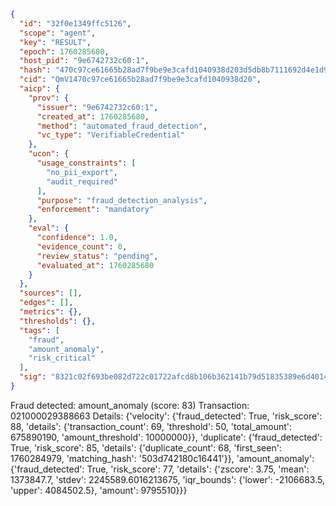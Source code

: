 ```json
{
  "id": "32f0e1349ffc5126",
  "scope": "agent",
  "key": "RESULT",
  "epoch": 1760285680,
  "host_pid": "9e6742732c60:1",
  "hash": "470c97ce61665b28ad7f9be9e3cafd1040938d203d5db8b7111692d4e1d97d5a",
  "cid": "QmV1470c97ce61665b28ad7f9be9e3cafd1040938d20",
  "aicp": {
    "prov": {
      "issuer": "9e6742732c60:1",
      "created_at": 1760285680,
      "method": "automated_fraud_detection",
      "vc_type": "VerifiableCredential"
    },
    "ucon": {
      "usage_constraints": [
        "no_pii_export",
        "audit_required"
      ],
      "purpose": "fraud_detection_analysis",
      "enforcement": "mandatory"
    },
    "eval": {
      "confidence": 1.0,
      "evidence_count": 0,
      "review_status": "pending",
      "evaluated_at": 1760285680
    }
  },
  "sources": [],
  "edges": [],
  "metrics": {},
  "thresholds": {},
  "tags": [
    "fraud",
    "amount_anomaly",
    "risk_critical"
  ],
  "sig": "8321c02f693be082d722c01722afcd8b106b362141b79d51835389e6d4014385"
}
```

Fraud detected: amount_anomaly (score: 83)
Transaction: 021000029388663
Details: {'velocity': {'fraud_detected': True, 'risk_score': 88, 'details': {'transaction_count': 69, 'threshold': 50, 'total_amount': 675890190, 'amount_threshold': 10000000}}, 'duplicate': {'fraud_detected': True, 'risk_score': 85, 'details': {'duplicate_count': 68, 'first_seen': 1760284979, 'matching_hash': '503d742180c16441'}}, 'amount_anomaly': {'fraud_detected': True, 'risk_score': 77, 'details': {'zscore': 3.75, 'mean': 1373847.7, 'stdev': 2245589.6016213675, 'iqr_bounds': {'lower': -2106683.5, 'upper': 4084502.5}, 'amount': 9795510}}}
